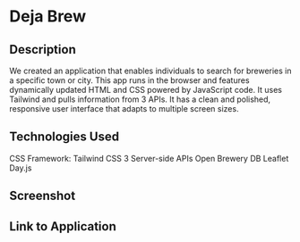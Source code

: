# Deja Brew

## Description
We created an application that enables individuals to search for breweries in a specific town or city. This app runs in the browser and features dynamically updated HTML and CSS powered by JavaScript code. It uses Tailwind and pulls information from 3 APIs. It has a clean and polished, responsive user interface that adapts to multiple screen sizes.

## Technologies Used
CSS Framework: Tailwind CSS
3 Server-side APIs
Open Brewery DB
Leaflet
Day.js

## Screenshot

## Link to Application